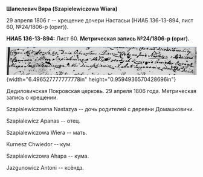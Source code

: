 **Шапелевич Вяра (Szapielewiczowa Wiara)**

29 апреля 1806 г -- крещение дочери Настасьи (НИАБ 136-13-894, лист 60,
№24/1806-р (ориг)).

**НИАБ 136-13-894:** Лист 60. **Метрическая запись №24/1806-р (ориг).**

![](./media/60ba5bcba4d207e73e300957575b4ebc62cf1617.png){width="6.496527777777778in"
height="0.9594936570428696in"}

Дедиловичская Покровская церковь. 29 апреля 1806 года. Метрическая
запись о крещении.

Szapialewiczowna Nastazya -- дочь родителей с деревни Домашковичи.

Szapialewicz Apanas -- отец.

Szapialewiczowa Wiera -- мать.

Kurnesz Chwiedor -- кум.

Szapialewiczowa Ahapa -- кума.

Jazgunowicz Antoni -- ксёндз.
